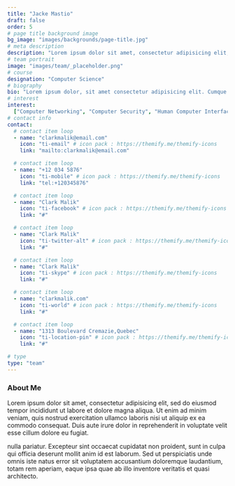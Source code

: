 ```yaml
---
title: "Jacke Mastio"
draft: false
order: 5
# page title background image
bg_image: "images/backgrounds/page-title.jpg"
# meta description
description: "Lorem ipsum dolor sit amet, consectetur adipisicing elit, sed do eiusmod tempor incididunt ut labore. dolore magna aliqua. Ut enim ad minim veniam, quis nostrud."
# team portrait
image: "images/team/_placeholder.png"
# course
designation: "Computer Science"
# biography
bio: "Lorem ipsum dolor, sit amet consectetur adipisicing elit. Cumque accusamus tenetur ea harum delectus ab consequatur excepturi, odit qui in quo quia voluptate nam optio, culpa aspernatur. Error placeat iusto officia voluptas quae."
# interest
interest:
  ["Computer Networking", "Computer Security", "Human Computer Interfacing"]
# contact info
contact:
  # contact item loop
  - name: "clarkmalik@email.com"
    icon: "ti-email" # icon pack : https://themify.me/themify-icons
    link: "mailto:clarkmalik@email.com"

  # contact item loop
  - name: "+12 034 5876"
    icon: "ti-mobile" # icon pack : https://themify.me/themify-icons
    link: "tel:+120345876"

  # contact item loop
  - name: "Clark Malik"
    icon: "ti-facebook" # icon pack : https://themify.me/themify-icons
    link: "#"

  # contact item loop
  - name: "Clark Malik"
    icon: "ti-twitter-alt" # icon pack : https://themify.me/themify-icons
    link: "#"

  # contact item loop
  - name: "Clark Malik"
    icon: "ti-skype" # icon pack : https://themify.me/themify-icons
    link: "#"

  # contact item loop
  - name: "clarkmalik.com"
    icon: "ti-world" # icon pack : https://themify.me/themify-icons
    link: "#"

  # contact item loop
  - name: "1313 Boulevard Cremazie,Quebec"
    icon: "ti-location-pin" # icon pack : https://themify.me/themify-icons
    link: "#"

# type
type: "team"
---
```


### About Me

Lorem ipsum dolor sit amet, consectetur adipisicing elit, sed do eiusmod tempor incididunt ut
labore et dolore magna aliqua. Ut enim ad minim veniam, quis nostrud exercitation ullamco laboris nisi ut aliquip ex ea commodo consequat. Duis aute irure dolor in reprehenderit in voluptate velit esse cillum dolore eu fugiat.

nulla pariatur. Excepteur sint occaecat cupidatat non proident, sunt in culpa qui officia deserunt mollit
anim id est laborum. Sed ut perspiciatis unde omnis iste natus error sit voluptatem accusantium doloremque
laudantium, totam rem aperiam, eaque ipsa quae ab illo inventore veritatis et quasi architecto.

